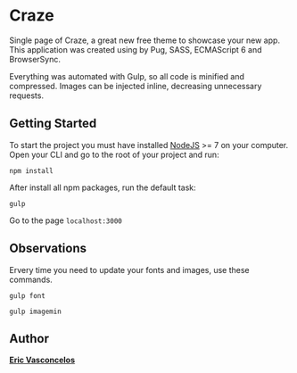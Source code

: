 # Craze

Single page of Craze, a great new free theme to showcase your new app.
This application was created using by Pug, SASS, ECMAScript 6 and BrowserSync.

Everything was automated with Gulp, so all code is minified and compressed.
Images can be injected inline, decreasing unnecessary requests.

## Getting Started

To start the project you must have installed [NodeJS](https://nodejs.org/en/) >= 7 on your computer.
Open your CLI and go to the root of your project and run:

```
npm install
```

After install all npm packages, run the default task:

```
gulp
```

Go to the page `localhost:3000`

## Observations

Ervery time you need to update your fonts and images, use these commands.

```
gulp font
```

```
gulp imagemin
```


## Author

**[Eric Vasconcelos](https://github.com/ericvasconcelos)**